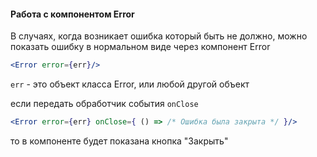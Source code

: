 #### Работа с компонентом Error

В случаях, когда возникает ошибка который быть не должно, можно показать ошибку в нормальном виде через компонент Error

```jsx
<Error error={err}/>
```

```err``` - это объект класса Error, или любой другой объект

если передать обработчик события ```onClose```

```jsx
<Error error={err} onClose={ () => /* Ошибка была закрыта */ }/>
``` 

то в компоненте будет показана кнопка "Закрыть"

